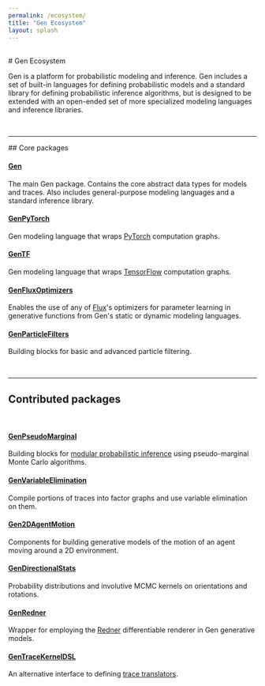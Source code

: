 ```yaml
---
permalink: /ecosystem/
title: "Gen Ecosystem"
layout: splash
---
```


<br>
# Gen Ecosystem

Gen is a platform for probabilistic modeling and inference.
Gen includes a set of built-in languages for defining probabilistic models and a standard library for defining probabilistic inference algorithms, but is designed to be extended with an open-ended set of more specialized modeling languages and inference libraries.

<br>
<hr> 
## Core packages
<br>

#### [Gen](https://github.com/probcomp/Gen.jl)
The main Gen package.
Contains the core abstract data types for models and traces.
Also includes general-purpose modeling languages and a standard inference library.

#### [GenPyTorch](https://github.com/probcomp/GenPyTorch.jl)
Gen modeling language that wraps [PyTorch](https://pytorch.org) computation graphs.

#### [GenTF](https://github.com/probcomp/GenTF)
Gen modeling language that wraps [TensorFlow](https://www.tensorflow.org) computation graphs.

#### [GenFluxOptimizers](https://github.com/probcomp/GenFluxOptimizers.jl)
Enables the use of any of [Flux](https://github.com/FluxML/Flux.jl)'s optimizers for parameter learning in generative functions from Gen's static or dynamic modeling languages.

#### [GenParticleFilters](https://github.com/probcomp/GenParticleFilters.jl)
Building blocks for basic and advanced particle filtering.

<br>
<hr> 

## Contributed packages
<br>

#### [GenPseudoMarginal](https://github.com/probcomp/GenPseudoMarginal.jl)
Building blocks for [modular probabilistic inference](https://arxiv.org/abs/1612.04759) using pseudo-marginal Monte Carlo algorithms.

#### [GenVariableElimination](https://github.com/probcomp/GenVariableElimination.jl)
Compile portions of traces into factor graphs and use variable elimination on them.

#### [Gen2DAgentMotion](https://github.com/probcomp/Gen2DAgentMotion.jl)
Components for building generative models of the motion of an agent moving around a 2D environment.

#### [GenDirectionalStats](https://github.com/probcomp/GenDirectionalStats.jl)
Probability distributions and involutive MCMC kernels on orientations and rotations.

#### [GenRedner](https://github.com/probcomp/GenRedner.jl)
Wrapper for employing the [Redner](https://github.com/BachiLi/redner) differentiable renderer in Gen generative models.

#### [GenTraceKernelDSL](https://github.com/probcomp/GenTraceKernelDSL.jl)
An alternative interface to defining [trace translators](https://www.gen.dev/docs/dev/ref/trace_translators/).
